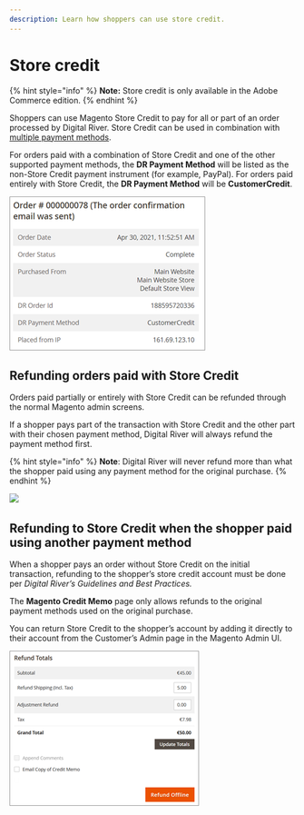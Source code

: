 ```yaml
---
description: Learn how shoppers can use store credit.
---
```


# Store credit

{% hint style="info" %}
**Note:** Store credit is only available in the Adobe Commerce edition.
{% endhint %}

Shoppers can use Magento Store Credit to pay for all or part of an order processed by Digital River. Store Credit can be used in combination with [multiple payment methods](https://docs.digitalriver.com/digital-river-api/payments/payment-sources/using-the-source-identifier#combining-primary-and-secondary-payment-sources).&#x20;

For orders paid with a combination of Store Credit and one of the other supported payment methods, the **DR Payment Method** will be listed as the non-Store Credit payment instrument (for example,  PayPal). For orders paid entirely with Store Credit, the **DR Payment Method** will be **CustomerCredit**.

![](<../../.gitbook/assets/Store Credit (1).png>)

## Refunding orders paid with Store Credit

Orders paid partially or entirely with Store Credit can be refunded through the normal Magento admin screens.&#x20;

If a shopper pays part of the transaction with Store Credit and the other part with their chosen payment method, Digital River will always refund the payment method first.&#x20;

{% hint style="info" %}
**Note**: Digital River will never refund more than what the shopper paid using any payment method for the original purchase.
{% endhint %}

![](<../../.gitbook/assets/Refund order paid\_Store Credit (1).png>)

## Refunding to Store Credit when the shopper paid using another payment method

When a shopper pays an order without Store Credit on the initial transaction, refunding to the shopper’s store credit account must be done per _Digital River’s Guidelines and Best Practices._

The **Magento Credit Memo** page only allows refunds to the original payment methods used on the original purchase.

You can return Store Credit to the shopper’s account by adding it directly to their account from the Customer’s Admin page in the Magento Admin UI.

![](<../../.gitbook/assets/Refunding to store credit (1).png>)
